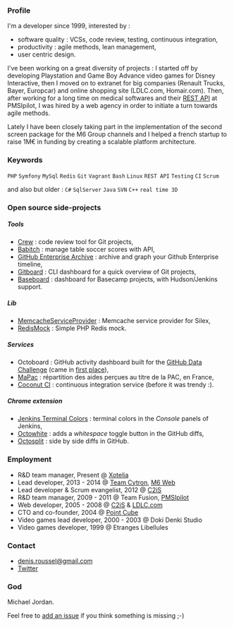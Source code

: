 ### Profile

I'm a developer since 1999, interested by :

* software quality : VCSs, code review, testing, continuous integration,
* productivity : agile methods, lean management,
* user centric design.

I've been working on a great diversity of projects : I started off by developing Playstation and Game Boy Advance video games for Disney Interactive, then I moved on to extranet for big companies (Renault Trucks, Bayer, Europcar) and online shopping site (LDLC.com, Homair.com). Then, after working for a long time on medical softwares and their [REST API](http://pmsipilot.github.io/API/documentation.html) at PMSIpilot, I was hired by a web agency in order to initiate a turn towards agile methods.

Lately I have been closely taking part in the implementation of the second screen package for the M6 Group channels and I helped a french startup to raise 1M€ in funding by creating a scalable platform architecture.

### Keywords

`PHP` `Symfony` `MySql` `Redis` `Git` `Vagrant` `Bash` `Linux` `REST API` `Testing` `CI` `Scrum`

and also but older : `C#` `SqlServer` `Java` `SVN` `C++` `real time 3D`

### Open source side-projects

##### Tools

* [Crew](http://crew-cr.github.io/Crew) : code review tool for Git projects,
* [Babitch](https://github.com/M6Web/Babitch) : manage table soccer scores with API,
* [GitHub Enterprise Archive](http://tech.m6web.fr/GitHubEnterpriseArchive/) : archive and graph your Github Enterprise timeline,
* [Gitboard](http://kuikui.github.com/Gitboard) : CLI dashboard for a quick overview of Git projects,
* [Baseboard](http://kuikui.github.com/Baseboard) : dashboard for Basecamp projects, with Hudson/Jenkins support.

##### Lib

* [MemcacheServiceProvider](https://github.com/KuiKui/MemcacheServiceProvider) : Memcache service provider for Silex,
* [RedisMock](https://github.com/M6Web/RedisMock) : Simple PHP Redis mock.

##### Services

* Octoboard : GitHub activity dashboard built for the [GitHub Data Challenge](https://github.com/blog/1118-the-github-data-challenge) (came in [first place](https://github.com/blog/1162-github-data-challenge-winners)),
* [MaPac](http://mapac.denisroussel.fr/) : répartition des aides perçues au titre de la PAC, en France,
* [Coconut CI](http://vimeo.com/47611483) : continuous integration service (before it was trendy :).

##### Chrome extension

* [Jenkins Terminal Colors](https://chrome.google.com/webstore/detail/jenkins-terminal-colors/njhooapdhhjehkemlbobcdenmdbiooml) : terminal colors in the *Console* panels of Jenkins,
* [Octowhite](https://github.com/KuiKui/Octowhite) : adds a *whitespace* toggle button in the GitHub diffs,
* [Octosplit](https://github.com/KuiKui/Octosplit) : side by side diffs in GitHub.

### Employment

* R&D team manager, Present @ [Xotelia](http://techos.xotelia.com/)
* Lead developer, 2013 - 2014 @ [Team Cytron](http://cytron.fr/), [M6 Web](http://tech.m6web.fr)
* Lead developer & Scrum evangelist, 2012 @ [C2iS](http://www.c2is.fr)
* R&D team manager, 2009 - 2011 @ Team Fusion, [PMSIpilot](http://www.pmsipilot.com)
* Web developer, 2005 - 2008 @ [C2iS](http://www.c2is.fr) & [LDLC.com](http://www.ldlc.com)
* CTO and co-founder, 2004 @ [Point Cube](http://www.pointcube.fr)
* Video games lead developer, 2000 - 2003 @ Doki Denki Studio
* Video games developer, 1999 @ Etranges Libellules

### Contact

* denis.roussel@gmail.com
* [Twitter](https://twitter.com/dondouny)

### God

Michael Jordan.

Feel free to [add an issue](https://github.com/KuiKui/Profile/issues) if you think something is missing ;-)
